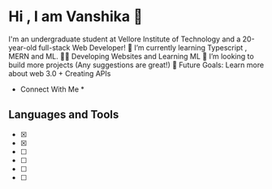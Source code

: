 # Hi , I am Vanshika 👋 #

I'm an undergraduate student at Vellore Institute of Technology and a 20-year-old full-stack Web Developer!
🌱 I’m currently learning Typescript , MERN and ML.
👨‍💻 Developing Websites and Learning ML
👯 I’m looking to build more projects (Any suggestions are great!)
🥅 Future Goals: Learn more about web 3.0 + Creating APIs

* Connect With Me *
<a href="URL_REDIRECT" target="https://www.linkedin.com/in/vanshika-singh-2680b0267/">
</a>

## Languages and Tools ##
 - [x] <img src="" width="" height="" >
 - [x] <img src="" width="" height="" >
 - [ ] <img src="" width="" height="" >
 - [ ] <img src="" width="" height="" >
 - [ ] <img src="" width="" height="" >
 - [ ] <img src="" width="" height="" > 


